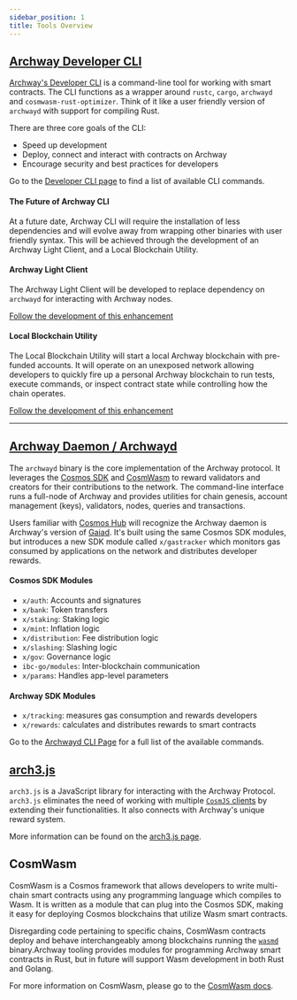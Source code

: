 ```yaml
---
sidebar_position: 1
title: Tools Overview 
---
```


## [Archway Developer CLI](https://github.com/archway-network/archway-cli) 

[Archway's Developer CLI](developer-cli.md) is a command-line tool for working with smart contracts. The CLI functions as a wrapper around `rustc`, `cargo`, `archwayd` and `cosmwasm-rust-optimizer`. Think of it like a user friendly version of `archwayd` with support for compiling Rust. 

There are three core goals of the CLI:

- Speed up development
- Deploy, connect and interact with contracts on Archway
- Encourage security and best practices for developers

Go to the [Developer CLI page](developer-cli.md) to find a list of available CLI commands. 


#### The Future of Archway CLI

At a future date, Archway CLI will require the installation of less dependencies and will evolve away from wrapping other binaries with user friendly syntax. This will be achieved through the development of an Archway Light Client, and a Local Blockchain Utility.

#### Archway Light Client

The Archway Light Client will be developed to replace dependency on `archwayd` for interacting with Archway nodes. 

[Follow the development of this enhancement](https://github.com/archway-network/archway-cli/issues/59)

#### Local Blockchain Utility

The Local Blockchain Utility will start a local Archway blockchain with pre-funded accounts. It will operate on an unexposed network allowing developers to quickly fire up a personal Archway blockchain to run tests, execute commands, or inspect contract state while controlling how the chain operates.

[Follow the development of this enhancement](https://github.com/archway-network/archway-cli/issues/58)

***

## [Archway Daemon / Archwayd](https://github.com/archway-network/archway) 

The `archwayd` binary is the core implementation of the Archway protocol. It leverages the [Cosmos SDK](https://github.com/cosmos/cosmos-sdk) and [CosmWasm](https://github.com/CosmWasm/cosmwasm) to reward validators and creators for their contributions to the network. The command-line interface runs a full-node of Archway and provides utilities for chain genesis, account management (keys), validators, nodes, queries and transactions.

Users familiar with [Cosmos Hub](https://github.com/cosmos/gaia) will recognize the Archway daemon is Archway's version of [Gaiad](https://hub.cosmos.network/main/getting-started/what-is-gaia.html). It's built using the same Cosmos SDK modules, but introduces a new SDK module called `x/gastracker` which monitors gas consumed by applications on the network and distributes developer rewards.

#### Cosmos SDK Modules

- `x/auth`: Accounts and signatures
- `x/bank`: Token transfers
- `x/staking`: Staking logic
- `x/mint`: Inflation logic
- `x/distribution`: Fee distribution logic
- `x/slashing`: Slashing logic
- `x/gov`: Governance logic
- `ibc-go/modules`: Inter-blockchain communication
- `x/params`: Handles app-level parameters

#### Archway SDK Modules

- `x/tracking`: measures gas consumption and rewards developers
- `x/rewards`: calculates and distributes rewards to smart contracts 

Go to the [Archwayd CLI Page](daemon.md) for a full list of the available commands. 

## [arch3.js](https://github.com/archway-network/arch3.js)

`arch3.js` is a JavaScript library for interacting with the Archway Protocol. `arch3.js` eliminates the need of working with multiple [`CosmJS` clients](https://github.com/cosmos/cosmjs) by extending their functionalities. It also connects with Archway's unique reward system. 

More information can be found on the [arch3.js page](arch3js.md).

## CosmWasm

CosmWasm is a Cosmos framework that allows developers to write multi-chain smart contracts using any programming language which compiles to Wasm. It is written as a module that can plug into the Cosmos SDK, making it easy for deploying Cosmos blockchains that utilize Wasm smart contracts. 

Disregarding code pertaining to specific chains, CosmWasm contracts deploy and behave interchangeably among blockchains running the [`wasmd`](https://github.com/CosmWasm/wasmd) binary.Archway tooling provides modules for programming Archway smart contracts in Rust, but in future will support Wasm development in both Rust and Golang. 

For more information on CosmWasm, please go to the [CosmWasm docs](https://docs.cosmwasm.com/).
